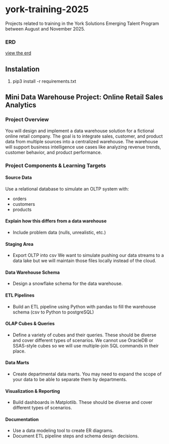 # york-training-2025
Projects related to training in the York Solutions Emerging Talent Program between August and November 2025.

### ERD
[view the erd](https://dbdesigner.page.link/n5oE6BfTfrefL7bj6)

## Instalation
1. pip3 install -r requirements.txt

## Mini Data Warehouse Project: Online Retail Sales Analytics
### Project Overview
You will design and implement a data warehouse solution for a fictional online retail company. The goal is to integrate sales, customer, and product data from multiple sources into a centralized warehouse. The warehouse will support business intelligence use cases like analyzing revenue trends, customer behavior, and product performance.

### Project Components & Learning Targets
#### Source Data
Use a relational database to simulate an OLTP system with:
- orders 
- customers 
- products

#### Explain how this differs from a data warehouse
- Include problem data (nulls, unrealistic, etc.)

#### Staging Area
- Export OLTP into csv We want to simulate pushing our data streams to a data lake but we will maintain those files locally instead of the cloud.

#### Data Warehouse Schema
- Design a snowflake schema for the data warehouse.

#### ETL Pipelines
- Build an ETL pipeline using Python with pandas to fill the warehouse schema (csv to Python to postgreSQL)

#### OLAP Cubes & Queries
- Define a variety of cubes and their queries. These should be diverse and cover different types of scenarios. We cannot use OracleDB or SSAS-style cubes so we will use multiple-join SQL commands in their place.

#### Data Marts
- Create departmental data marts. You may need to expand the scope of your data to be able to separate them by departments.

#### Visualization & Reporting
- Build dashboards in Matplotlib. These should be diverse and cover different types of scenarios.

#### Documentation
- Use a data modeling tool to create ER diagrams. 
- Document ETL pipeline steps and schema design decisions.